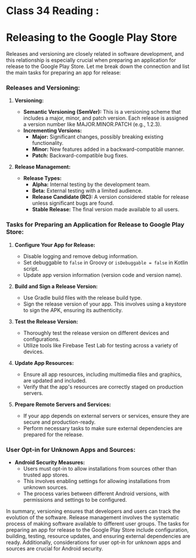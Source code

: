# Class 34 Reading :
# Releasing to the Google Play Store

Releases and versioning are closely related in software development, and this relationship is especially crucial when preparing an application for release to the Google Play Store. Let me break down the connection and list the main tasks for preparing an app for release:

### Releases and Versioning:

1. **Versioning:**
   - **Semantic Versioning (SemVer):** This is a versioning scheme that includes a major, minor, and patch version. Each release is assigned a version number like MAJOR.MINOR.PATCH (e.g., 1.2.3).
   - **Incrementing Versions:**
     - **Major:** Significant changes, possibly breaking existing functionality.
     - **Minor:** New features added in a backward-compatible manner.
     - **Patch:** Backward-compatible bug fixes.

2. **Release Management:**
   - **Release Types:**
     - **Alpha:** Internal testing by the development team.
     - **Beta:** External testing with a limited audience.
     - **Release Candidate (RC):** A version considered stable for release unless significant bugs are found.
     - **Stable Release:** The final version made available to all users.

### Tasks for Preparing an Application for Release to Google Play Store:

1. **Configure Your App for Release:**
   - Disable logging and remove debug information.
   - Set debuggable to `false` in Groovy or `isDebuggable = false` in Kotlin script.
   - Update app version information (version code and version name).

2. **Build and Sign a Release Version:**
   - Use Gradle build files with the release build type.
   - Sign the release version of your app. This involves using a keystore to sign the APK, ensuring its authenticity.

3. **Test the Release Version:**
   - Thoroughly test the release version on different devices and configurations.
   - Utilize tools like Firebase Test Lab for testing across a variety of devices.

4. **Update App Resources:**
   - Ensure all app resources, including multimedia files and graphics, are updated and included.
   - Verify that the app's resources are correctly staged on production servers.

5. **Prepare Remote Servers and Services:**
   - If your app depends on external servers or services, ensure they are secure and production-ready.
   - Perform necessary tasks to make sure external dependencies are prepared for the release.

### User Opt-in for Unknown Apps and Sources:

- **Android Security Measures:**
  - Users must opt-in to allow installations from sources other than trusted app stores.
  - This involves enabling settings for allowing installations from unknown sources.
  - The process varies between different Android versions, with permissions and settings to be configured.

In summary, versioning ensures that developers and users can track the evolution of the software. Release management involves the systematic process of making software available to different user groups. The tasks for preparing an app for release to the Google Play Store include configuration, building, testing, resource updates, and ensuring external dependencies are ready. Additionally, considerations for user opt-in for unknown apps and sources are crucial for Android security.